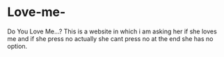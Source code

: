# Love-me-
Do You Love Me...?
This is a website in which i am asking her if she loves me and if she press no actually she cant press no at the end she has no option.
